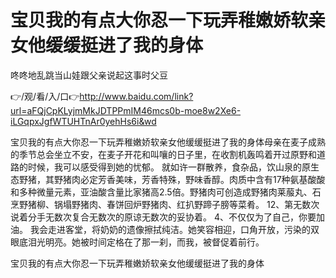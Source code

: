 # 宝贝我的有点大你忍一下玩弄稚嫩娇软亲女他缓缓挺进了我的身体
咚咚地乱跳当山娃跟父亲说起这事时父豆

👉/观/看/入/口👉http://www.baidu.com/link?url=aFQjCpKLyjmMkJDTPPmIM46mcs0b-moe8w2Xe6-iLGqpxJgfWTUHTnAr0yehHs6i&wd

宝贝我的有点大你忍一下玩弄稚嫩娇软亲女他缓缓挺进了我的身体母亲在麦子成熟的季节总会坐立不安，在麦子开花和叫嚷的日子里，在收割机轰鸣着开过原野和道路的时候，我可以感受得到她的忧郁。
就如许一群散养，食杂品，饮山泉的原生态野猪，其野猪肉必定芳香美味，芳香特殊，野味香醇。肉质中含有17种氨基酸酸和多种微量元素，亚油酸含量比家猪高2.5倍。野猪肉可创造成野猪肉莱菔丸、石烹野猪柳、锅塌野猪肉、春饼回炉野猪肉、红扒野蹄子膀等菜肴。
	12、第无数次说着分手无数次复合无数次的原谅无数次的妥协着。
	4、不仅仅为了自己，你要加油。
我会走进客堂，将奶奶的遗像擦拭纯洁。她笑容相迎，口角开放，污染的双眼底泪光明亮。她被时间定格在了那一刹，而我，被督促着前行。

宝贝我的有点大你忍一下玩弄稚嫩娇软亲女他缓缓挺进了我的身体
